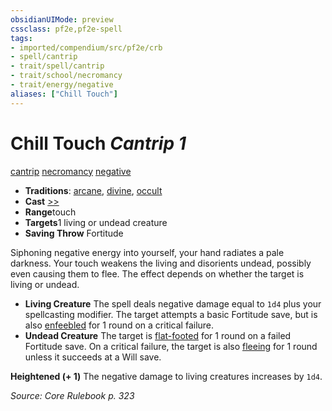 ```yaml
---
obsidianUIMode: preview
cssclass: pf2e,pf2e-spell
tags:
- imported/compendium/src/pf2e/crb
- spell/cantrip
- trait/spell/cantrip
- trait/school/necromancy
- trait/energy/negative
aliases: ["Chill Touch"]
---
```

# Chill Touch *Cantrip 1*   
[cantrip](cantrip.md)  [necromancy](necromancy.md)  [negative](negative.md)  

- **Traditions**: [arcane](arcane.md), [divine](divine.md), [occult](occult.md)
- **Cast** [>>](chapter-9-playing-the-game.md#Actions "Two-Action") 
- **Range**touch
- **Targets**1 living or undead creature
- **Saving Throw** Fortitude

Siphoning negative energy into yourself, your hand radiates a pale darkness. Your touch weakens the living and disorients undead, possibly even causing them to flee. The effect depends on whether the target is living or undead.

- **Living Creature** The spell deals negative damage equal to `1d4` plus your spellcasting modifier. The target attempts a basic Fortitude save, but is also [enfeebled](conditions.md#Enfeebled) for 1 round on a critical failure.
- **Undead Creature** The target is [flat-footed](conditions.md#Flat-footed) for 1 round on a failed Fortitude save. On a critical failure, the target is also [fleeing](conditions.md#Fleeing) for 1 round unless it succeeds at a Will save.

**Heightened (+ 1)** The negative damage to living creatures increases by `1d4`.

*Source: Core Rulebook p. 323*